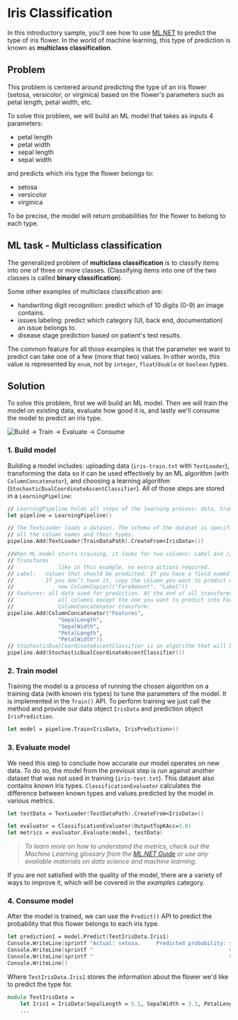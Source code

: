 # Iris Classification
In this introductory sample, you'll see how to use [ML.NET](https://www.microsoft.com/net/learn/apps/machine-learning-and-ai/ml-dotnet) to predict the type of iris flower. In the world of machine learning, this type of prediction is known as **multiclass classification**.

## Problem
This problem is centered around predicting the type of an iris flower (setosa, versicolor, or virginica) based on the flower's parameters such as petal length, petal width, etc.

To solve this problem, we will build an ML model that takes as inputs 4 parameters: 
* petal length
* petal width
* sepal length
* sepal width

and predicts which iris type the flower belongs to:
* setosa
* versicolor
* virginica

To be precise, the model will return probabilities for the flower to belong to each type.

## ML task - Multiclass classification
The generalized problem of **multiclass classification** is to classify items into one of three or more classes. (Classifying items into one of the two classes is called **binary classification**).

Some other examples of multiclass classification are:
* handwriting digit recognition: predict which of 10 digits (0-9) an image contains.
* issues labeling: predict which category (UI, back end, documentation) an issue belongs to.
* disease stage prediction based on patient's test results.

The common feature for all those examples is that the parameter we want to predict can take one of a few (more that two) values. In other words, this value is represented by `enum`, not by `integer`, `float`/`double` or `boolean` types.

## Solution
To solve this problem, first we will build an ML model. Then we will train the model on existing data, evaluate how good it is, and lastly we'll consume the model to predict an iris type.

![Build -> Train -> Evaluate -> Consume](../../../../../master/samples/csharp/getting-started/shared_content/modelpipeline.png)

### 1. Build model

Building a model includes: uploading data (`iris-train.txt` with `TextLoader`), transforming the data so it can be used effectively by an ML algorithm (with `ColumnConcatenator`), and choosing a learning algorithm (`StochasticDualCoordinateAscentClassifier`). All of those steps are stored in a `LearningPipeline`:
```fsharp
// LearningPipeline holds all steps of the learning process: data, transforms, learners.
let pipeline = LearningPipeline()

// The TextLoader loads a dataset. The schema of the dataset is specified by passing a class containing
// all the column names and their types.
pipeline.Add(TextLoader(TrainDataPath).CreateFrom<IrisData>())

//When ML model starts training, it looks for two columns: Label and //Features.
// Transforms
//              like in this example, no extra actions required.
// Label:   values that should be predicted. If you have a field named Label in your data type,
//          If you don’t have it, copy the column you want to predict with ColumnCopier transform:
//              new ColumnCopier(("FareAmount", "Label"))
// Features: all data used for prediction. At the end of all transforms you need to concatenate
//              all columns except the one you want to predict into Features column with
//              ColumnConcatenator transform:
pipeline.Add(ColumnConcatenator("Features",
                "SepalLength",
                "SepalWidth",
                "PetalLength",
                "PetalWidth"))
// StochasticDualCoordinateAscentClassifier is an algorithm that will be used to train the model.
pipeline.Add(StochasticDualCoordinateAscentClassifier())
```

### 2. Train model
Training the model is a process of running the chosen algorithm on a training data (with known iris types) to tune the parameters of the model. It is implemented in the `Train()` API. To perform training we just call the method and provide our data object  `IrisData` and  prediction object `IrisPrediction`.

```fsharp
let model = pipeline.Train<IrisData, IrisPrediction>()
```

### 3. Evaluate model
We need this step to conclude how accurate our model operates on new data. To do so, the model from the previous step is run against another dataset that was not used in training (`iris-test.txt`). This dataset also contains known iris types. `ClassificationEvaluator` calculates the difference between known types and values predicted by the model in various metrics.

```fsharp
let testData = TextLoader(TestDataPath).CreateFrom<IrisData>()

let evaluator = ClassificationEvaluator(OutputTopKAcc=3.0)
let metrics = evaluator.Evaluate(model, testData)
```

>*To learn more on how to understand the metrics, check out the Machine Learning glossary from the [ML.NET Guide](https://docs.microsoft.com/en-us/dotnet/machine-learning/) or use any available materials on data science and machine learning*.

If you are not satisfied with the quality of the model, there are a variety of ways to improve it, which will be covered in the *examples* category.

### 4. Consume model

After the model is trained, we can use the `Predict()` API to predict the probability that this flower belongs to each iris type. 

```fsharp
let prediction1 = model.Predict(TestIrisData.Iris1)
Console.WriteLine(sprintf "Actual: setosa.     Predicted probability: setosa:      %0.4f" prediction1.Score.[0])
Console.WriteLine(sprintf "                                           versicolor:  %0.4f" prediction1.Score.[1])
Console.WriteLine(sprintf "                                           virginica:   %0.4f" prediction1.Score.[2])
Console.WriteLine()
```

Where `TestIrisData.Iris1` stores the information about the flower we'd like to predict the type for.

```fsharp
module TestIrisData = 
    let Iris1 = IrisData(SepalLength = 5.1, SepalWidth = 3.3, PetalLength = 1.6, PetalWidth= 0.2)
    ...
```
